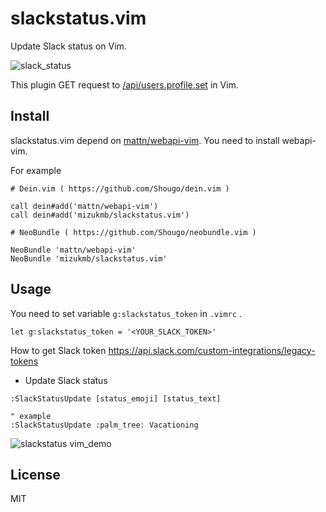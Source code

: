 # slackstatus.vim

Update Slack status on Vim.

![slack_status](https://cloud.githubusercontent.com/assets/7896080/25063129/edf1377c-2216-11e7-8fc8-c377be2628eb.jpg)

This plugin GET request to [/api/users.profile.set](https://api.slack.com/methods/users.profile.set) in Vim.

## Install

slackstatus.vim depend on [mattn/webapi-vim](https://github.com/mattn/webapi-vim). You need to install webapi-vim.

For example

```
# Dein.vim ( https://github.com/Shougo/dein.vim )

call dein#add('mattn/webapi-vim')
call dein#add('mizukmb/slackstatus.vim')
```

```
# NeoBundle ( https://github.com/Shougo/neobundle.vim )

NeoBundle 'mattn/webapi-vim'
NeoBundle 'mizukmb/slackstatus.vim'
```

## Usage

You need to set variable `g:slackstatus_token` in `.vimrc` .

```.vimrc
let g:slackstatus_token = '<YOUR_SLACK_TOKEN>'
```

How to get Slack token https://api.slack.com/custom-integrations/legacy-tokens

- Update Slack status

```
:SlackStatusUpdate [status_emoji] [status_text]

" example
:SlackStatusUpdate :palm_tree: Vacationing
``` 

![slackstatus vim_demo](https://cloud.githubusercontent.com/assets/7896080/25063239/10757c38-221a-11e7-84fd-2d9d723f91f6.gif)

## License

MIT
